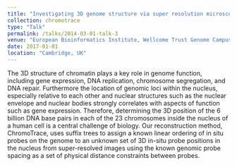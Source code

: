 ```yaml
---
title: "Investigating 3D genome structure via super resolution microscopy"
collection: chromotrace
type: "Talk"
permalink: /talks/2014-03-01-talk-3
venue: "European Bioinformatics Institute, Wellcome Trust Genome Campus"
date: 2017-01-01
location: "Cambridge, UK"
---
```


The 3D structure of chromatin plays a key role in genome function, including gene expression, DNA replication, chromosome segregation, and DNA repair. Furthermore the location of genomic loci within the nucleus, especially relative to each other and nuclear structures such as the nuclear envelope and nuclear bodies strongly correlates with aspects of function such as gene expression. Therefore, determining the 3D position of the 6 billion DNA base pairs in each of the 23 chromosomes inside the nucleus of a human cell is a central challenge of biology.
Our reconstruction method, ChromoTrace, uses suffix trees to assign a known linear ordering of in situ probes on the genome to an unknown set of 3D in-situ probe positions in the nucleus from super-resolved images using the known genomic probe spacing as a set of physical distance constraints between probes. 
